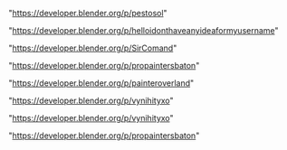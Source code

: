 "https://developer.blender.org/p/pestosol"

"https://developer.blender.org/p/helloidonthaveanyideaformyusername"

"https://developer.blender.org/p/SirComand"

"https://developer.blender.org/p/propaintersbaton"

"https://developer.blender.org/p/painteroverland"

"https://developer.blender.org/p/vynihityxo"

 
"https://developer.blender.org/p/vynihityxo"


"https://developer.blender.org/p/propaintersbaton"


 
